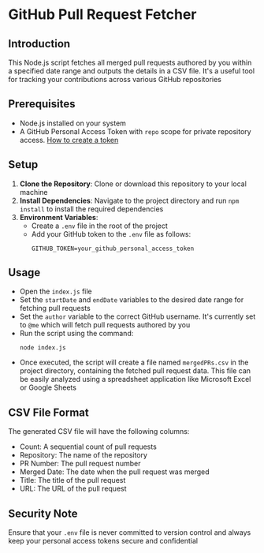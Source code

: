 # GitHub Pull Request Fetcher

## Introduction
This Node.js script fetches all merged pull requests authored by you within a specified date range and outputs the details in a CSV file. It's a useful tool for tracking your contributions across various GitHub repositories

## Prerequisites
- Node.js installed on your system
- A GitHub Personal Access Token with `repo` scope for private repository access. [How to create a token](https://docs.github.com/en/authentication/keeping-your-account-and-data-secure/creating-a-personal-access-token)

## Setup
1. **Clone the Repository**: Clone or download this repository to your local machine
2. **Install Dependencies**: Navigate to the project directory and run `npm install` to install the required dependencies
3. **Environment Variables**: 
   - Create a `.env` file in the root of the project
   - Add your GitHub token to the `.env` file as follows:
     ```
     GITHUB_TOKEN=your_github_personal_access_token
     ```

## Usage
- Open the `index.js` file
- Set the `startDate` and `endDate` variables to the desired date range for fetching pull requests
- Set the `author` variable to the correct GitHub username. It's currently set to `@me` which will fetch pull requests authored by you
- Run the script using the command:
  ```
  node index.js
  ```
- Once executed, the script will create a file named `mergedPRs.csv` in the project directory, containing the fetched pull request data. This file can be easily analyzed using a spreadsheet application like Microsoft Excel or Google Sheets

## CSV File Format
The generated CSV file will have the following columns:
- Count: A sequential count of pull requests
- Repository: The name of the repository
- PR Number: The pull request number
- Merged Date: The date when the pull request was merged
- Title: The title of the pull request
- URL: The URL of the pull request

## Security Note
Ensure that your `.env` file is never committed to version control and always keep your personal access tokens secure and confidential